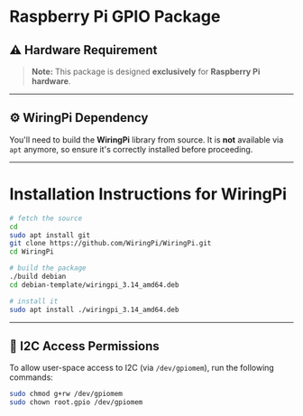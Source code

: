 # Raspberry Pi GPIO Package

## ⚠️ Hardware Requirement

> **Note:** This package is designed **exclusively** for **Raspberry Pi hardware**.

---

## ⚙️ WiringPi Dependency

You'll need to build the **WiringPi** library from source. It is **not** available via `apt` anymore, so ensure it's correctly installed before proceeding.

---

# Installation Instructions for WiringPi

```sh
# fetch the source
cd
sudo apt install git
git clone https://github.com/WiringPi/WiringPi.git
cd WiringPi

# build the package
./build debian
cd debian-template/wiringpi_3.14_amd64.deb 

# install it
sudo apt install ./wiringpi_3.14_amd64.deb
```
---

## 🔧 I2C Access Permissions

To allow user-space access to I2C (via `/dev/gpiomem`), run the following commands:

```bash
sudo chmod g+rw /dev/gpiomem
sudo chown root.gpio /dev/gpiomem
```

